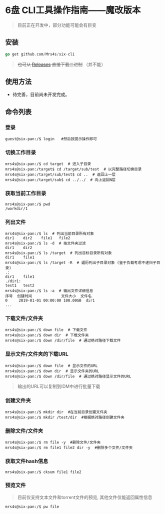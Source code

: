 # 6盘 CLI工具操作指南——魔改版本

> 目前正在开发中，部分功能可能会有巨变

## 安装

````go
go get github.com/Mrs4s/six-cli
````

> ~~也可从 [Releases](https://github.com/Mrs4s/six-cli/releases) 直接下载二进制~~ （并不能）

##  使用方法

* 待完善，目前尚未开发完成。

## 命令列表

### 登录

````shell
guest@six-pan:/$ login   #然后按提示操作即可
````

### 切换工作目录

````shell
mrs4s@six-pan:/$ cd target  # 进入子目录
mrs4s@six-pan:/target$ cd /target/sub/test  # 以完整路径切换目录
mrs4s@six-pan:/target/sub/test$ cd ..  # 返回上一层
mrs4s@six-pan:/target/sub$ cd ../../  # 向上返回N层
````

### 获取当前工作目录

````shell
mrs4s@six-pan:/$ pwd
/workdir/1
````

### 列出文件

````shell
mrs4s@six-pan:/$ ls  # 列出当前目录所有对象
dir1	dir2	file1	file2
mrs4s@six-pan:/$ ls -d  # 按文件夹过滤
dir1	dir2
mrs4s@six-pan:/$ ls /target  # 列出目标目录所有对象
dir1	file1
mrs4s@six-pan:/$ ls /target -R  # 遍历列出子目录对象 (鉴于负载考虑不递归子目录)
.:
dir1	file1
./dir1:
test1	test2
mrs4s@six-pan:/$ ls -a  # 输出文件详细信息
序号  创建时间             文件大小  文件名
0     2019-01-01 00:00:00 100.00GB  dir1
...
````

### 下载文件/文件夹

````shell
mrs4s@six-pan:/$ down file  # 下载文件
mrs4s@six-pan:/$ down dir  # 下载文件夹
mrs4s@six-pan:/$ down /dir/file  # 通过绝对路径下载文件
````

### 显示文件/文件夹的下载URL

````shell
mrs4s@six-pan:/$ down file  # 显示文件的URL
mrs4s@six-pan:/$ down dir  # 显示文件夹的URL
mrs4s@six-pan:/$ down /dir/file  # 通过绝对路径显示文件的URL
````
> 输出的URL可以复制到IDM中进行批量下载

### 创建文件夹

````shell
mrs4s@six-pan:/$ mkdir dir  #在当前目录创建文件夹
mrs4s@six-pan:/$ mkdir /test/dir  #根据绝对路径创建文件夹
````

### 删除文件/文件夹

````shell
mrs4s@six-pan:/$ rm file -y  #删除文件/文件夹
mrs4s@six-pan:/$ rm file1 file2 dir -y  #删除多个文件/文件夹
````

### 获取文件hash信息

````shell
mrs4s@six-pan:/$ cksum file1 file2 
````

### 预览文件
> 目前仅支持文本文件和torrent文件的预览, 其他文件仅能返回属性信息

````shell
mrs4s@six-pan:/$ pw file
````